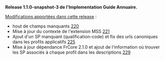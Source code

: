**Release 1.1.0-snapshot-3 de l'Implementation Guide Annuaire.**

[Modifications apportées dans cette release](https://github.com/ansforge/IG-fhir-annuaire/pulls?q=is%3Apr+is%3Aclosed+milestone%3A1.1.0) :

* hout de champs manquants [220](https://github.com/ansforge/IG-fhir-annuaire/pull/220)
* Mise à jour du contexte de l'extension MSS [221](https://github.com/ansforge/IG-fhir-annuaire/pull/221)
* Ajout d'un SP manquant (qualification-code) et fix des urls canoniques dans les profils applicatifs [225](https://github.com/ansforge/IG-fhir-annuaire/pull/225)
* Mise à jour dépendance FrCore 2.1.0 et ajout de l'information où trouver les SP associés à chaque profil dans les descriptions [229](https://github.com/ansforge/IG-fhir-annuaire/pull/229)
